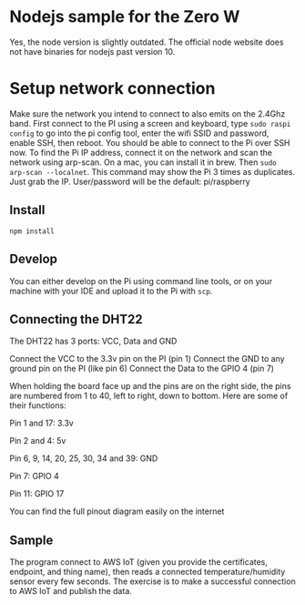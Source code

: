 # Nodejs sample for the Zero W

Yes, the node version is slightly outdated. The official node website does not have binaries for nodejs past version 10.

# Setup network connection

Make sure the network you intend to connect to also emits on the 2.4Ghz band. First connect to the PI using a screen and keyboard, type `sudo raspi config` to go into the pi config tool, enter the wifi SSID and password, enable SSH, then reboot. You should be able to connect to the Pi over SSH now. To find the Pi IP address, connect it on the network and scan the network using arp-scan. On a mac, you can install it in brew. Then `sudo arp-scan --localnet`. This command may show the Pi 3 times as duplicates. Just grab the IP. User/password will be the default: pi/raspberry

## Install

`npm install`

## Develop

You can either develop on the Pi using command line tools, or on your machine with your IDE and upload it to the Pi with `scp`.


## Connecting the DHT22

The DHT22 has 3 ports: VCC, Data and GND

Connect the VCC to the 3.3v pin on the PI (pin 1)
Connect the GND to any ground pin on the PI (like pin 6)
Connect the Data to the GPIO 4 (pin 7)

When holding the board face up and the pins are on the right side, the pins are numbered from 1 to 40, left to right, down to bottom. Here are some of their functions:

Pin 1 and 17: 3.3v

Pin 2 and 4: 5v

Pin 6, 9, 14, 20, 25, 30, 34 and 39: GND

Pin 7: GPIO 4

Pin 11: GPIO 17

You can find the full pinout diagram easily on the internet


## Sample

The program connect to AWS IoT (given you provide the certificates, endpoint, and thing name), then reads a connected temperature/humidity sensor every few seconds. The exercise is to make a successful connection to AWS IoT and publish the data.
